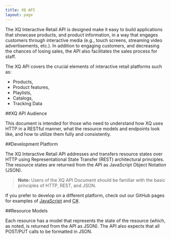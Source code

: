 ```yaml
---
title: XQ API
layout: page
---
```



The XQ Interactive Retail API is designed make it easy to build applications that showcase products, and product information, in a way that engages customers through interactive media (e.g., touch screens, streaming video advertisements, etc.). In addition to engaging customers, and decreasing the chances of losing sales, the API also facilitates the sales process for staff.

The XQ API covers the crucial elements of interactive retail platforms such as: 

- Products,
- Product features,
- Playlists,
- Catalogs,
- Tracking Data

##XQ API Audience

This document is intended for those who need to understand how XQ uses HTTP in a RESTful manner, what the resource models and endpoints look like, and how to utilize them fully and consistently.


##Development Platform

The XQ Interactive Retail API addresses and transfers resource states over HTTP using Representational State Transfer (REST) architectural principles. The resource states are returned from the API as JavaScript Object Notation (JSON). 

>**Note:** Users of the XQ API Document should be familiar with the basic principles of HTTP, REST, and JSON.

If you prefer to develop on a different platform, check out our GitHub pages for examples of [JavaScript](https://github.com/iQmetrix/iqmetrix.github.com/blob/master/code%20samples/javascript%20samples) and [C#](https://github.com/iQmetrix/iqmetrix.github.com/blob/master/code%20samples/C%20Sharp%20samples.cs).


##Resource Models

Each resource has a model that represents the state of the resource (which, as noted, is returned from the API as JSON). The API also expects that all POST/PUT calls to be formatted in JSON.
